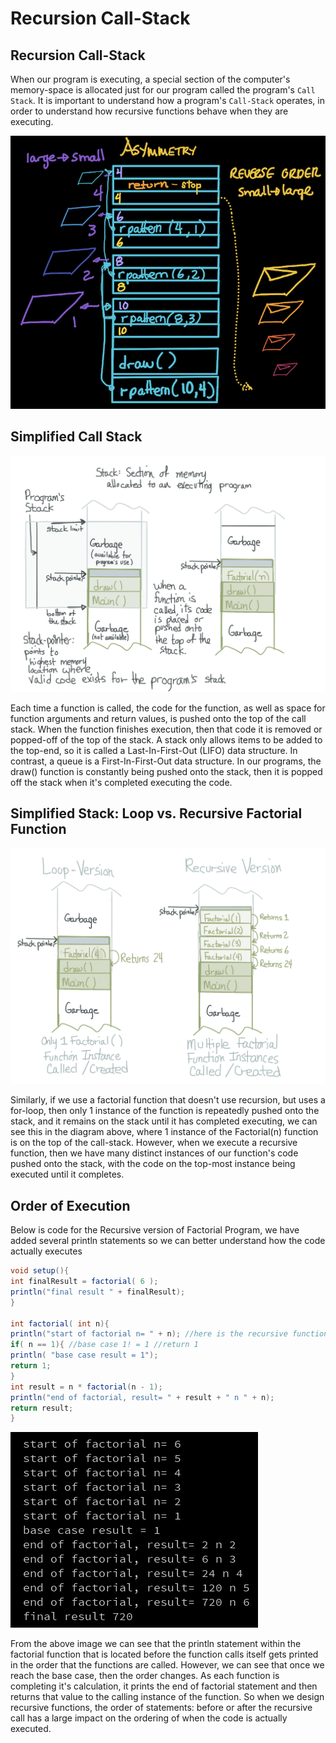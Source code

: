 # Recursion Call-Stack

## Recursion Call-Stack

When our program is executing, a special section of the computer's memory-space is allocated just for our program called the program's `Call Stack`. It is important to understand how a program's `Call-Stack` operates, in order to understand how recursive functions behave when they are executing.

![](../../.gitbook/assets/screen-shot-2021-03-22-at-10.14.59-am.png)

## Simplified Call Stack

![](../../.gitbook/assets/stack.png)

Each time a function is called, the code for the function, as well as space for function arguments and return values, is pushed onto the top of the call stack. When the function finishes execution, then that code it is removed or popped-off of the top of the stack. A stack only allows items to be added to the top-end, so it is called a Last-In-First-Out \(LIFO\) data structure. In contrast, a queue is a First-In-First-Out data structure. In our programs, the draw\(\) function is constantly being pushed onto the stack, then it is popped off the stack when it's completed executing the code.

## Simplified Stack: Loop vs. Recursive Factorial Function

![](../../.gitbook/assets/recursivestack.png)

Similarly, if we use a factorial function that doesn't use recursion, but uses a for-loop, then only 1 instance of the function is repeatedly pushed onto the stack, and it remains on the stack until it has completed executing, we can see this in the diagram above, where 1 instance of the Factorial\(n\) function is on the top of the call-stack. However, when we execute a recursive function, then we have many distinct instances of our function's code pushed onto the stack, with the code on the top-most instance being executed until it completes.

## Order of Execution

Below is code for the Recursive version of Factorial Program, we have added several println statements so we can better understand how the code actually executes

```java
void setup(){
int finalResult = factorial( 6 );
println("final result " + finalResult);
}

int factorial( int n){
println("start of factorial n= " + n); //here is the recursive function call
if( n == 1){ //base case 1! = 1 //return 1
println( "base case result = 1");
return 1;
}
int result = n * factorial(n - 1);
println("end of factorial, result= " + result + " n " + n);
return result;
}
```

![](../../.gitbook/assets/screenshot-2016-01-20-15.00.39.png)

From the above image we can see that the println statement within the factorial function that is located before the function calls itself gets printed in the order that the functions are called. However, we can see that once we reach the base case, then the order changes. As each function is completing it's calculation, it prints the end of factorial statement and then returns that value to the calling instance of the function. So when we design recursive functions, the order of statements: before or after the recursive call has a large impact on the ordering of when the code is actually executed.


